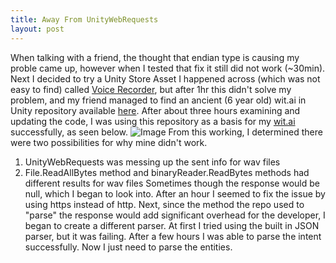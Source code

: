 ```yaml
---
title: Away From UnityWebRequests
layout: post
---
```


When talking with a friend, the thought that endian type is causing my proble came up, however when I tested that fix it still did not work (~30min). Next I decided to try a Unity Store Asset I happened across (which was not easy to find) called [Voice Recorder](https://assetstore.unity.com/packages/tools/audio/voice-recorder-21884), but after 1hr this didn't solve my problem, and my friend managed to find an ancient (6 year old) wit.ai in Unity repository available [here](https://github.com/dariopasquali/Wit.ai-Unity). After about three hours examining and updating the code, I was using this repository as a basis for my [wit.ai](https://wit.ai) successfully, as seen below.
![Image](https://i.imgur.com/RiOg9na.png)
From this working, I determined there were two possibilities for why mine didn't work.
1. UnityWebRequests was messing up the sent info for wav files
2. File.ReadAllBytes method and binaryReader.ReadBytes methods had different results for wav files
Sometimes though the response would be null, which I began to look into. After an hour I seemed to fix the issue by using https instead of http.
Next, since the method the repo used to "parse" the response would add significant overhead for the developer, I began to create a different parser. At first I tried using the built in JSON parser, but it was failing. After a few hours I was able to parse the intent successfully. Now I just need to parse the entities.
